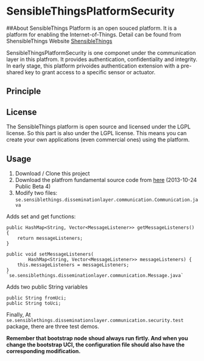 # SensibleThingsPlatformSecurity
##About
SensibleThings Platform is an open souced platform. It is a platform for enabling the Internet-of-Things. Detail can be found from ShensibleThings Website [ShensibleThings](http://sensiblethings.se)

SensibleThingsPlatformSecurity is one componet under the communication layer in this platfrom. It provides authentication, confidentiality and integrity. In early stage, this platform privoides authentication extension with a pre-shared key to grant access to a specific sensor or actuator.

## Principle



## License
The SensibleThings platform is open source and licensed under the LGPL license. So this part is also under the LGPL license.
This means you can create your own applications (even commercial ones) using the platform.

## Usage
1. Download / Clone this project
2. Download the platfrom fundamental source code from [here](http://sensiblethings.se/files/SensibleThingsPlatformBeta4Source.zip) (2013-10-24 Public Beta 4) 
3. Modify two files:
`se.sensiblethings.disseminationlayer.communication.Communication.java`

Adds set and get functions:

    public HashMap<String, Vector<MessageListener>> getMessageListeners() {
		return messageListeners;
	}
	
	public void setMessageListeners(
			HashMap<String, Vector<MessageListener>> messageListeners) {
		this.messageListeners = messageListeners;
	}
	`se.sensiblethings.disseminationlayer.communication.Message.java`
Adds two public String variables

	public String fromUci;
	public String toUci;

Finally, At `se.sensiblethings.disseminationslayer.communication.security.test` package, there are three test demos. 

__Remember that bootstrap node shoud always run firtly. And when you change the bootstrap UCI, the configuration file should also have the corresponding modification.__